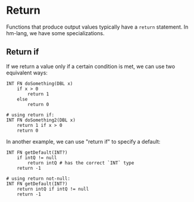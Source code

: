 # Return

Functions that produce output values typically have a `return`
statement.  In hm-lang, we have some specializations.

## Return if

If we return a value only if a certain condition is met, we can use
two equivalent ways:

```
INT FN doSomething(DBL x)
    if x > 0
        return 1
    else
        return 0

# using return if:
INT FN doSomething2(DBL x)
    return 1 if x > 0
    return 0
```

In another example, we can use "return if" to specify a default:

```
INT FN getDefault(INT?)
    if intQ != null
        return intQ # has the correct `INT` type
    return -1

# using return not-null:
INT FN getDefault(INT?)
    return intQ if intQ != null
    return -1
```
